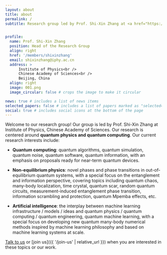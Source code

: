 ```yaml
---
layout: about
title: about
permalink: /
subtitle: Research group led by Prof. Shi-Xin Zhang at <a href="https://www.iop.cas.cn/"> IOP-CAS </a>


profile:
  name: Prof. Shi-Xin Zhang
  position: Head of the Research Group
  align: right
  href: '/members/shixinzhang'
  email: shixinzhang@iphy.ac.cn
  address: >
      Institute of Physics<br />
      Chinese Academy of Sciences<br />
      Beijing, China
  align: right
  image: 001.png
  image_circular: false # crops the image to make it circular

news: true # includes a list of news items
selected_papers: false # includes a list of papers marked as "selected={true}"
social: true # includes social icons at the bottom of the page
---
```



Welcome to our research group! Our group is led by Prof. Shi-Xin Zhang at Institute of Physics, Chinese Academy of Sciences. Our research is centered around **quantum physics and quantum computing**. Our current research interests include:

* **Quantum computing**: quantum algorithms, quantum simulation, quantum noise, quantum software, quantum information, with an emphasis on proposals ready for near-term quantum devices.

* **Non-equilibrium physics**: novel phases and phase transitions in out-of-equilibrium quantum systems, with a special focus on the entanglement and information perspective, covering topics including quantum chaos, many-body localization, time crystal, quantum scar, random quantum circuits, measurement-induced entanglement phase transition, information scrambling and protection, quantum Mpemba effects, etc.

* **Artificial intelligence**: the interplay between machine learning infrastructure / models / ideas and quantum physics / quantum computing / quantum engineering, quantum machine learning, with a special focus on developing new quantum many-body numerical methods inspired by machine learning philosophy and based on machine learning systems at scale.




[Talk to us](mailto:shixinzhang@iphy.ac.cn) or [join us]({{ '/join-us' | relative_url }}) when you are interested in these topics or our work.